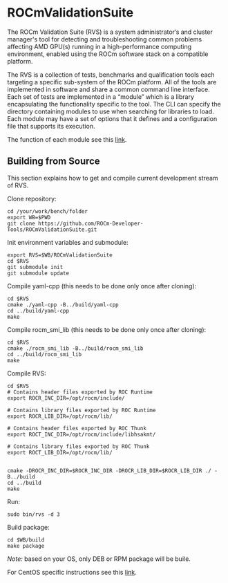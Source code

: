 # ROCmValidationSuite
The ROCm Validation Suite (RVS) is a system administrator’s and cluster manager's tool for detecting and troubleshooting common problems affecting AMD GPU(s) running in a high-performance computing environment, enabled using the ROCm software stack on a compatible platform.

The RVS is a collection of tests, benchmarks and qualification tools each targeting a specific sub-system of the ROCm platform. All of the tools are implemented in software and share a common command line interface. Each set of tests are implemented in a “module” which is a library encapsulating the functionality specific to the tool. The CLI can specify the directory containing modules to use when searching for libraries to load. Each module may have a set of options that it defines and a configuration file that supports its execution.

The function of each module see this [link](./FEATURES.md).

## Building from Source
This section explains how to get and compile current development stream of RVS.

Clone repository:

    cd /your/work/bench/folder
    export WB=$PWD
    git clone https://github.com/ROCm-Developer-Tools/ROCmValidationSuite.git
    
Init environment variables and submodule:

    export RVS=$WB/ROCmValidationSuite
    cd $RVS
    git submodule init
    git submodule update
    
Compile yaml-cpp (this needs to be done only once after cloning):

    cd $RVS
    cmake ./yaml-cpp -B../build/yaml-cpp
    cd ../build/yaml-cpp
    make

Compile rocm_smi_lib (this needs to be done only once after cloning):

    cd $RVS
    cmake ./rocm_smi_lib -B../build/rocm_smi_lib
    cd ../build/rocm_smi_lib
    make

Compile RVS:

    cd $RVS
    # Contains header files exported by ROC Runtime
    export ROCR_INC_DIR=/opt/rocm/include/

    # Contains library files exported by ROC Runtime
    export ROCR_LIB_DIR=/opt/rocm/lib/

    # Contains header files exported by ROC Thunk
    export ROCT_INC_DIR=/opt/rocm/include/libhsakmt/

    # Contains library files exported by ROC Thunk
    export ROCT_LIB_DIR=/opt/rocm/lib/


    cmake -DROCR_INC_DIR=$ROCR_INC_DIR -DROCR_LIB_DIR=$ROCR_LIB_DIR ./ -B../build
    cd ../build
    make

Run:

    sudo bin/rvs -d 3

Build package:

    cd $WB/build
    make package

_Note:_ based on your OS, only DEB or RPM package will be buile.

For CentOS specific instructions see this [link](./CentOS.md).

